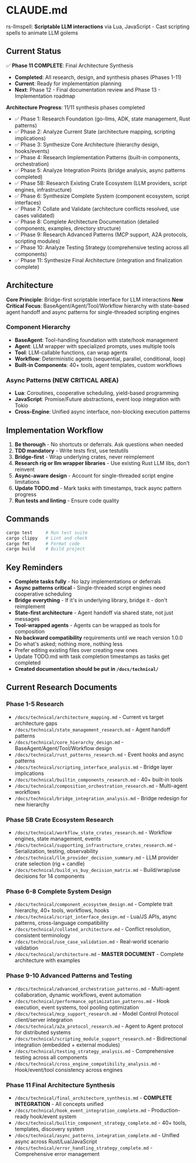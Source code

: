 # CLAUDE.md

rs-llmspell: **Scriptable LLM interactions** via Lua, JavaScript - Cast scripting spells to animate LLM golems

## Current Status

✅ **Phase 11 COMPLETE**: Final Architecture Synthesis
- **Completed**: All research, design, and synthesis phases (Phases 1-11)
- **Current**: Ready for implementation planning
- **Next**: Phase 12 - Final documentation review and Phase 13 - Implementation roadmap

**Architecture Progress**: 11/11 synthesis phases completed
- ✅ Phase 1: Research Foundation (go-llms, ADK, state management, Rust patterns)
- ✅ Phase 2: Analyze Current State (architecture mapping, scripting implications)  
- ✅ Phase 3: Synthesize Core Architecture (hierarchy design, hooks/events)
- ✅ Phase 4: Research Implementation Patterns (built-in components, orchestration)
- ✅ Phase 5: Analyze Integration Points (bridge analysis, async patterns completed)
- ✅ Phase 5B: Research Existing Crate Ecosystem (LLM providers, script engines, infrastructure)
- ✅ Phase 6: Synthesize Complete System (component ecosystem, script interfaces)
- ✅ Phase 7: Collate and Validate (architecture conflicts resolved, use cases validated)
- ✅ Phase 8: Complete Architecture Documentation (detailed components, examples, directory structure)
- ✅ Phase 9: Research Advanced Patterns (MCP support, A2A protocols, scripting modules)
- ✅ Phase 10: Analyze Testing Strategy (comprehensive testing across all components)
- ✅ Phase 11: Synthesize Final Architecture (integration and finalization complete)

## Architecture

**Core Principle**: Bridge-first scriptable interface for LLM interactions
**New Critical Focus**: BaseAgent/Agent/Tool/Workflow hierarchy with state-based agent handoff and async patterns for single-threaded scripting engines

### Component Hierarchy
- **BaseAgent**: Tool-handling foundation with state/hook management
- **Agent**: LLM wrapper with specialized prompts, uses multiple tools  
- **Tool**: LLM-callable functions, can wrap agents
- **Workflow**: Deterministic agents (sequential, parallel, conditional, loop)
- **Built-in Components**: 40+ tools, agent templates, custom workflows

### Async Patterns (NEW CRITICAL AREA)
- **Lua**: Coroutines, cooperative scheduling, yield-based programming
- **JavaScript**: Promise/Future abstractions, event loop integration with Tokio
- **Cross-Engine**: Unified async interface, non-blocking execution patterns

## Implementation Workflow

1. **Be thorough** - No shortcuts or deferrals. Ask questions when needed
2. **TDD mandatory** - Write tests first, use testutils  
3. **Bridge-first** - Wrap underlying crates, never reimplement
4. **Research rig or llm wrapper libraries** - Use existing Rust LLM libs, don't reinvent
5. **Async-aware design** - Account for single-threaded script engine limitations
6. **Update TODO.md** - Mark tasks with timestamps, track async pattern progress
7. **Run tests and linting** - Ensure code quality

## Commands

```bash
cargo test     # Run test suite
cargo clippy   # Lint and check
cargo fmt      # Format code  
cargo build    # Build project
```

## Key Reminders

- **Complete tasks fully** - No lazy implementations or deferrals
- **Async patterns critical** - Single-threaded script engines need cooperative scheduling
- **Bridge everything** - If it's in underlying library, bridge it - don't reimplement
- **State-first architecture** - Agent handoff via shared state, not just messages
- **Tool-wrapped agents** - Agents can be wrapped as tools for composition
- **No backward compatibility** requirements until we reach version 1.0.0
- Do what's asked; nothing more, nothing less
- Prefer editing existing files over creating new ones
- Update TODO.md with task completion timestamps as tasks get completed
- **Created documentation should be put in `/docs/technical/`**

## Current Research Documents

### Phase 1-5 Research
- `/docs/technical/architecture_mapping.md` - Current vs target architecture gaps
- `/docs/technical/state_management_research.md` - Agent handoff patterns
- `/docs/technical/core_hierarchy_design.md` - BaseAgent/Agent/Tool/Workflow design  
- `/docs/technical/rust_patterns_research.md` - Event hooks and async patterns
- `/docs/technical/scripting_interface_analysis.md` - Bridge layer implications
- `/docs/technical/builtin_components_research.md` - 40+ built-in tools
- `/docs/technical/composition_orchestration_research.md` - Multi-agent workflows
- `/docs/technical/bridge_integration_analysis.md` - Bridge redesign for new hierarchy

### Phase 5B Crate Ecosystem Research
- `/docs/technical/workflow_state_crates_research.md` - Workflow engines, state management, events
- `/docs/technical/supporting_infrastructure_crates_research.md` - Serialization, testing, observability
- `/docs/technical/llm_provider_decision_summary.md` - LLM provider crate selection (rig + candle)
- `/docs/technical/build_vs_buy_decision_matrix.md` - Build/wrap/use decisions for 14 components

### Phase 6-8 Complete System Design
- `/docs/technical/component_ecosystem_design.md` - Complete trait hierarchy, 40+ tools, workflows, hooks
- `/docs/technical/script_interface_design.md` - Lua/JS APIs, async patterns, cross-language compatibility
- `/docs/technical/collated_architecture.md` - Conflict resolution, consistent terminology
- `/docs/technical/use_case_validation.md` - Real-world scenario validation
- `/docs/technical/architecture.md` - **MASTER DOCUMENT** - Complete architecture with examples

### Phase 9-10 Advanced Patterns and Testing
- `/docs/technical/advanced_orchestration_patterns.md` - Multi-agent collaboration, dynamic workflows, event automation
- `/docs/technical/performance_optimization_patterns.md` - Hook execution, event systems, tool pooling optimization
- `/docs/technical/mcp_support_research.md` - Model Control Protocol client/server integration
- `/docs/technical/a2a_protocol_research.md` - Agent to Agent protocol for distributed systems
- `/docs/technical/scripting_module_support_research.md` - Bidirectional integration (embedded + external modules)
- `/docs/technical/testing_strategy_analysis.md` - Comprehensive testing across all components
- `/docs/technical/cross_engine_compatibility_analysis.md` - Hook/event/tool consistency across engines

### Phase 11 Final Architecture Synthesis
- `/docs/technical/final_architecture_synthesis.md` - **COMPLETE INTEGRATION** - All concepts unified
- `/docs/technical/hook_event_integration_complete.md` - Production-ready hook/event system
- `/docs/technical/builtin_component_strategy_complete.md` - 40+ tools, templates, discovery system
- `/docs/technical/async_patterns_integration_complete.md` - Unified async across Rust/Lua/JavaScript
- `/docs/technical/error_handling_strategy_complete.md` - Comprehensive error management